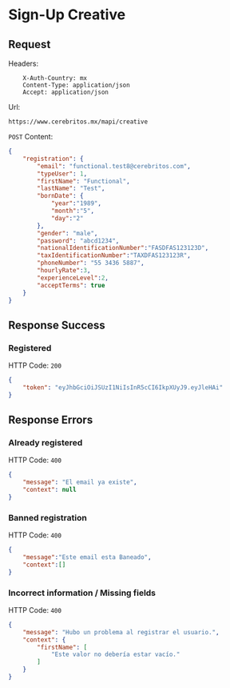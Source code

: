 # Sign-Up Creative

## Request

Headers:
```
	X-Auth-Country: mx
	Content-Type: application/json
	Accept: application/json
```
Url:
```url
https://www.cerebritos.mx/mapi/creative
```

`POST` Content:
```json
{
    "registration": {
        "email": "functional.test8@cerebritos.com",
        "typeUser": 1,
        "firstName": "Functional",
        "lastName": "Test",
        "bornDate": {
        	"year":"1989",
        	"month":"5",
        	"day":"2"
        },
        "gender": "male",
        "password": "abcd1234",
        "nationalIdentificationNumber":"FASDFAS123123D",
        "taxIdentificationNumber":"TAXDFAS123123R",
        "phoneNumber": "55 3436 5887",
        "hourlyRate":3,
        "experienceLevel":2,
        "acceptTerms": true
    }
}
```
## Response Success

### Registered

HTTP Code: `200`

```json
{
    "token": "eyJhbGciOiJSUzI1NiIsInR5cCI6IkpXUyJ9.eyJleHAi"
}
```

## Response Errors

### Already registered

HTTP Code: `400`

```json
{
    "message": "El email ya existe",
    "context": null
}
```

### Banned registration

HTTP Code: `400`

```json
{
	"message":"Este email esta Baneado",
	"context":[]
}
```

### Incorrect information / Missing fields

HTTP Code: `400`

```json
{
    "message": "Hubo un problema al registrar el usuario.",
    "context": {
        "firstName": [
            "Este valor no debería estar vacío."
        ]
    }
}
```